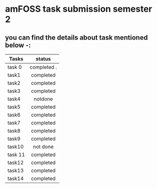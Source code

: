 # amFOSS task submission semester 2

## you can find the details about task mentioned below -:


| Tasks        | status        | 
| -------------|:-------------:| 
| task 0       |completed .    |    
| task1        |completed      |   
| task2        |completed      |     
| task3        |completed      |       
| task4        |notdone        |  
| task5        |completed      |       
| task6        |completed      | 
| task7        |completed      |    
| task8        |completed      |     
| task9        |completed      |   
| task10       |not done       |                                 
| task 11      |completed      |  
| task12       |completed      |    
| task13       |completed      |     
| task14       |completed      |      
